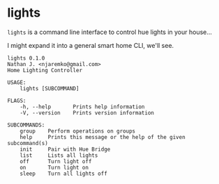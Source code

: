 # lights 

`lights` is a command line interface to control hue lights in your house...

I might expand it into a general smart home CLI, we'll see.

```
lights 0.1.0
Nathan J. <njaremko@gmail.com>
Home Lighting Controller

USAGE:
    lights [SUBCOMMAND]

FLAGS:
    -h, --help       Prints help information
    -V, --version    Prints version information

SUBCOMMANDS:
    group    Perform operations on groups
    help     Prints this message or the help of the given subcommand(s)
    init     Pair with Hue Bridge
    list     Lists all lights
    off      Turn light off
    on       Turn light on
    sleep    Turn all lights off
```
